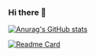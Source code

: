 ### Hi there 👋

<!--
**Axzed/Axzed** is a ✨ _special_ ✨ repository because its `README.md` (this file) appears on your GitHub profile.

Here are some ideas to get you started:

- 🔭 I’m currently working on XAUFE
- 🌱 I’m currently learning  C/C++/C#/unity/unreal engine
- 👯 I’m looking to collaborate on game production
- 🤔 I’m looking for help with how to make a 2D rogue like game using unity
- 💬 Ask me about anything you want to ask
- 📫 How to reach me: https://twitter.com/home
- 😄 Pronouns: FateGravity
- ⚡ Fun fact: game and music
-->
[![Anurag's GitHub stats](https://github-readme-stats.vercel.app/api?username=Axzed)](https://github.com/anuraghazra/github-readme-stats)

[![Readme Card](https://github-readme-stats.vercel.app/api/pin/?username=Axzed&repo=Algorithm-practic)](https://github.com/anuraghazra/github-readme-stats)

